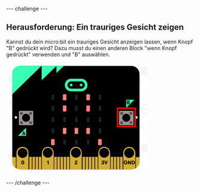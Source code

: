 --- challenge ---

## Herausforderung: Ein trauriges Gesicht zeigen

Kannst du dein micro:bit ein trauriges Gesicht anzeigen lassen, wenn Knopf "B" gedrückt wird? Dazu musst du einen anderen Block "wenn Knopf gedrückt" verwenden und "B" auswählen.

![Screenshot](images/badge-sad-emulator.png)

--- /challenge ---